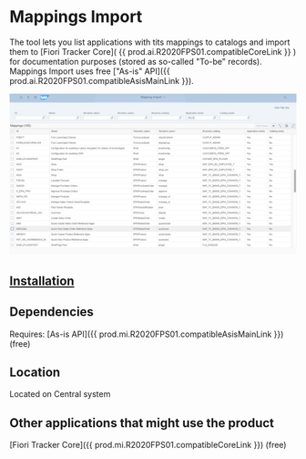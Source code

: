 # Mappings Import

The tool lets you list applications with tits mappings to catalogs and import them to [Fiori Tracker Core]( {{ prod.ai.R2020FPS01.compatibleCoreLink }} ) for documentation purposes (stored as so-called "To-be" records). Mappings Import uses free ["As-is" API]({{ prod.ai.R2020FPS01.compatibleAsisMainLink }}).

[![](res/mi.png)](res/mi.png)

## [Installation](inst.md)

## Dependencies
Requires: [As-is API]({{ prod.mi.R2020FPS01.compatibleAsisMainLink }}) (free)

## Location
Located on Central system

## Other applications that might use the product
[Fiori Tracker Core]({{ prod.mi.R2020FPS01.compatibleCoreLink }}) (free)



